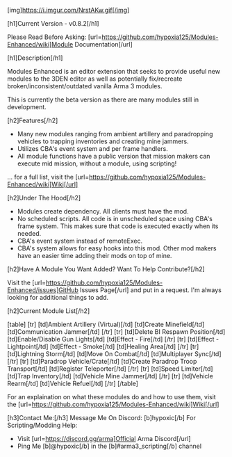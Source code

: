 [img]https://i.imgur.com/NrstAKw.gif[/img]

[h1]Current Version - v0.8.2[/h1]

Please Read Before Asking: [url=https://github.com/hypoxia125/Modules-Enhanced/wiki]Module Documentation[/url]

[h1]Description[/h1]

Modules Enhanced is an editor extension that seeks to provide useful new modules to the 3DEN editor as well as potentially fix/recreate broken/inconsistent/outdated vanilla Arma 3 modules.

This is currently the beta version as there are many modules still in development.

[h2]Features[/h2]
- Many new modules ranging from ambient artillery and paradropping vehicles to trapping inventories and creating mine jammers.
- Utilizes CBA's event system and per frame handlers.
- All module functions have a public version that mission makers can execute mid mission, without a module, using scripting!

... for a full list, visit the [url=https://github.com/hypoxia125/Modules-Enhanced/wiki]Wiki[/url]

[h2]Under The Hood[/h2]
- Modules create dependency. All clients must have the mod.
- No scheduled scripts. All code is in unscheduled space using CBA's frame system. This makes sure that code is executed exactly when its needed.
- CBA's event system instead of remoteExec.
- CBA's system allows for easy hooks into this mod. Other mod makers have an easier time adding their mods on top of mine.

[h2]Have A Module You Want Added? Want To Help Contribute?[/h2]

Visit the [url=https://github.com/hypoxia125/Modules-Enhanced/issues]GitHub Issues Page[/url] and put in a request. I'm always looking for additional things to add.

[h2]Current Module List[/h2]

[table]
    [tr]
        [td]Ambient Artillery (Virtual)[/td]
        [td]Create Minefield[/td]
        [td]Communication Jammer[/td]
    [/tr]
    [tr]
        [td]Delete BI Respawn Position[/td]
        [td]Enable/Disable Gun Lights[/td]
        [td]Effect - Fire[/td]
    [/tr]
    [tr]
        [td]Effect - Lightpoint[/td]
        [td]Effect - Smoke[/td]
        [td]Healing Area[/td]
    [/tr]
    [tr]
        [td]Lightning Storm[/td]
        [td]Move On Combat[/td]
        [td]Multiplayer Sync[/td]
    [/tr]
    [tr]
        [td]Paradrop Vehicle/Crate[/td]
        [td]Create Paradrop Troop Transport[/td]
        [td]Register Teleporter[/td]
    [/tr]
    [tr]
        [td]Speed Limiter[/td]
        [td]Trap Inventory[/td]
        [td]Vehicle Mine Jammer[/td]
    [/tr]
    [tr]
        [td]Vehicle Rearm[/td]
        [td]Vehicle Refuel[/td]
    [/tr]
[/table]

For an explaination on what these modules do and how to use them, visit the [url=https://github.com/hypoxia125/Modules-Enhanced/wiki]Wiki[/url]

[h3]Contact Me:[/h3]
Message Me On Discord: [b]hypoxic[/b]
For Scripting/Modding Help:
- Visit [url=https://discord.gg/arma]Official Arma Discord[/url]
- Ping Me [b]@hypoxic[/b] in the [b]#arma3_scripting[/b] channel